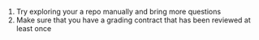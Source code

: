 1. Try exploring your a repo manually and bring more questions
1. Make sure that you have a grading contract that has been reviewed at least once
